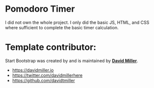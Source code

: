 # Pomodoro Timer
I did not own the whole project. I only did the basic JS, HTML, and CSS where sufficient to complete the basic timer calculation.

# Template contributor:
Start Bootstrap was created by and is maintained by **[David Miller](https://davidmiller.io/)**.

* <https://davidmiller.io>
* <https://twitter.com/davidmillerhere>
* <https://github.com/davidtmiller>
